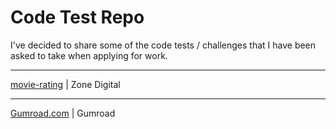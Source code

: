 # Code Test Repo

I've decided to share some of the code tests / challenges that I have been asked to take when applying for work. 

---

[movie-rating](/movie-rating/) | Zone Digital

---

[Gumroad.com](/gumroad/) | Gumroad
